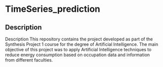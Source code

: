 # TimeSeries_prediction

## Description
Description
This repository contains the project developed as part of the Synthesis Project 1 course for the degree of Artificial Intelligence. 
The main objective of this project was to apply Artificial Intelligence techniques to reduce energy consumption based on occupation data and information from different faculties.
